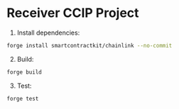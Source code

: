 # Receiver CCIP Project

1. Install dependencies:
```bash
forge install smartcontractkit/chainlink --no-commit
```
2. Build:
```bash
forge build
```
3. Test:
```bash
forge test
```